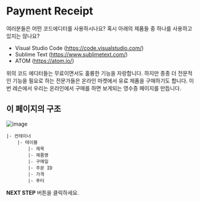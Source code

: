 # Payment Receipt

여러분들은 어떤 코드에디터를 사용하시나요? 혹시 아래의 제품들 중 하나를 사용하고 있지는 않나요?

* Visual Studio Code (https://code.visualstudio.com/)
* Sublime Text (https://www.sublimetext.com/)
* ATOM (https://atom.io/)

위의 코드 에디터들는 무료이면서도 훌륭한 기능을 자랑합니다. 하지만 종종 더 전문적인 기능을 필요로 하는 전문가들은 온라인 마켓에서 유료 제품을 구매하기도 합니다. 이번 레슨에서 우리는 온라인에서 구매를 하면 보게되는 영수증 페이지를 만듭니다.



## 이 페이지의 구조

![image](https://res.cloudinary.com/dyiqg9qhi/image/upload/v1532609841/wire/img-wire-04.jpg)

```
|- 컨테이너
    |- 테이블
        |- 제목
        |- 제품명
        |- 구매일
        |- 주문 ID
        |- 가격
        |- 푸터
```



**NEXT STEP** 버튼을 클릭하세요.